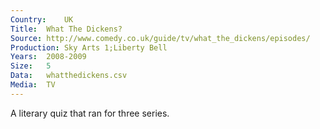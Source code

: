 ```yaml
---
Country:	UK
Title:	What The Dickens?
Source:	http://www.comedy.co.uk/guide/tv/what_the_dickens/episodes/
Production:	Sky Arts 1;Liberty Bell
Years:	2008-2009
Size:	5
Data:	whatthedickens.csv
Media:	TV
---
```


A literary quiz that ran for three series.